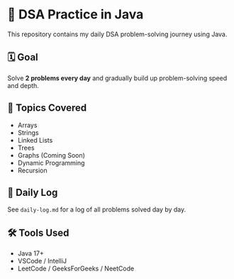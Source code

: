 # 📘 DSA Practice in Java

This repository contains my daily DSA problem-solving journey using Java.

## 🗓️ Goal
Solve **2 problems every day** and gradually build up problem-solving speed and depth.

## 🧠 Topics Covered

- Arrays
- Strings
- Linked Lists
- Trees
- Graphs (Coming Soon)
- Dynamic Programming
- Recursion

## 📅 Daily Log

See `daily-log.md` for a log of all problems solved day by day.

## 🛠 Tools Used

- Java 17+
- VSCode / IntelliJ
- LeetCode / GeeksForGeeks / NeetCode
